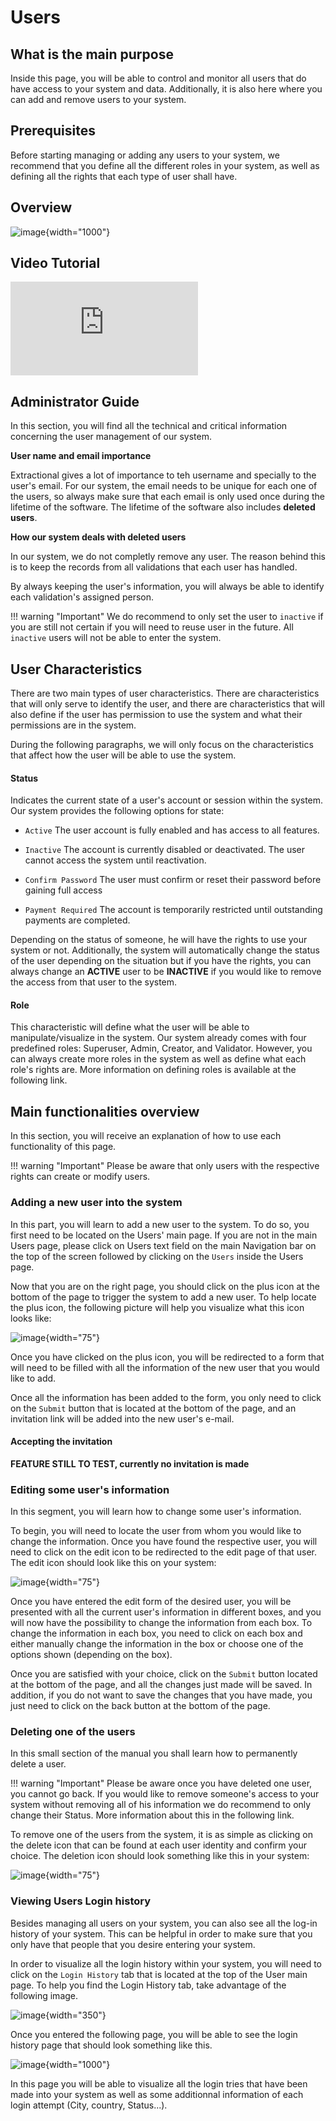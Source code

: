 # Users

## What is the main purpose

Inside this page, you will be able to control and monitor all users that
do have access to your system and data. Additionally, it is also here
where you can add and remove users to your system.

## Prerequisites

Before starting managing or adding any users to your system, we
recommend that you define all the different roles in your system, as
well as defining all the rights that each type of user shall have.

## Overview

![image](../img/Screenshots/Users/Users_overview.png){width="1000"}

<div class=no-pdf>

<h2>Video Tutorial</h2>

<div class = "responsive-video">

<iframe src="https://www.youtube.com/embed/wantwfXFLYc?si=bkxPJGAFK2s_ZJZw" frameborder="0" allow="accelerometer; autoplay; clipboard-write; encrypted-media; gyroscope; picture-in-picture; web-share" referrerpolicy="strict-origin-when-cross-origin" allowfullscreen></iframe>

</div>

</div>

## Administrator Guide

In this section, you will find all the technical and critical information concerning the user management of our system.

**User name and email importance**

Extractional gives a lot of importance to teh username and specially to the user's email.
For our system, the email needs to be unique for each one of the users, so always make sure that each email is only used once during the lifetime of the software.
The lifetime of the software also includes **deleted users**.

**How our system deals with deleted users**

In our system, we do not completly remove any user. The reason behind this is to keep the records from all validations that each user has handled.

By always keeping the user's information, you will always be able to identify each validation's assigned person.

!!! warning "Important"
    We do recommend to only set the user to `inactive` if you are still not certain if you will need to reuse user in the future. All `inactive` users will not be able to enter the system.

## User Characteristics

There are two main types of user characteristics. There are
characteristics that will only serve to identify the user, and there are
characteristics that will also define if the user has permission to use
the system and what their permissions are in the system.

During the following paragraphs, we will only focus on the
characteristics that affect how the user will be able to use the system.

#### Status 

Indicates the current state of a user's account or session within the
system. Our system provides the following options for state:

-   `Active` The user account is fully enabled and has access to all
    features.

-   `Inactive` The account is currently disabled or deactivated. The
    user cannot access the system until reactivation.

-   `Confirm Password` The user must confirm or reset their password
    before gaining full access

-   `Payment Required` The account is temporarily restricted until
    outstanding payments are completed.

Depending on the status of someone, he will have the rights to use your
system or not. Additionally, the system will automatically change the
status of the user depending on the situation but if you have the
rights, you can always change an **ACTIVE** user to be **INACTIVE** if you would
like to remove the access from that user to the system.

#### Role 

This characteristic will define what the user will be able to
manipulate/visualize in the system. Our system already comes with four
predefined roles: Superuser, Admin, Creator, and Validator. However, you
can always create more roles in the system as well as define what each
role's rights are. More information on defining roles is available at
the following link.

## Main functionalities overview

In this section, you will receive an explanation of how to use each
functionality of this page.

!!! warning "Important"
    Please be aware that only users with the respective rights can create or
    modify users.

### Adding a new user into the system

In this part, you will learn to add a new user to the system. To do so,
you first need to be located on the Users' main page. If you are not in
the main Users page, please click on Users text field on the main
Navigation bar on the top of the screen followed by clicking on the
`Users` inside the Users page.

Now that you are on the right page, you should click on the plus icon at
the bottom of the page to trigger the system to add a new user. To help
locate the plus icon, the following picture will help you visualize what
this icon looks like:

![image](../img/Screenshots/Users/Add_user_icon.png){width="75"}

Once you have clicked on the plus icon, you will be redirected to a form
that will need to be filled with all the information of the new user
that you would like to add.

Once all the information has been added to the form, you only need to
click on the `Submit` button that is located at the bottom of the
page, and an invitation link will be added into the new user's e-mail.

#### Accepting the invitation 

**FEATURE STILL TO TEST, currently no invitation is made**

### Editing some user's information

In this segment, you will learn how to change some user's information.

To begin, you will need to locate the user from whom you would like to
change the information. Once you have found the respective user, you
will need to click on the edit icon to be redirected to the edit page of
that user. The edit icon should look like this on your system:

![image](../img/Screenshots/Users/Edit_icon.png){width="75"}

Once you have entered the edit form of the desired user, you will be
presented with all the current user's information in different boxes,
and you will now have the possibility to change the information from
each box. To change the information in each box, you need to click on
each box and either manually change the information in the box or choose
one of the options shown (depending on the box).

Once you are satisfied with your choice, click on the `Submit` button
located at the bottom of the page, and all the changes just made will be
saved. In addition, if you do not want to save the changes that you have
made, you just need to click on the back button at the bottom of the
page.

### Deleting one of the users

In this small section of the manual you shall learn how to permanently
delete a user.

!!! warning "Important"
    Please be aware once you have deleted one user, you cannot go back. If
    you would like to remove someone's access to your system without
    removing all of his information we do recommend to only change their
    Status. More information about this in the following link.


To remove one of the users from the system, it is as simple as clicking
on the delete icon that can be found at each user identity and confirm
your choice. The deletion icon should look something like this in your
system:

![image](../img/Screenshots/Users/Edit_icon.png){width="75"}

### Viewing Users Login history

Besides managing all users on your system, you can also see all the
log-in history of your system. This can be helpful in order to make sure
that you only have that people that you desire entering your system.

In order to visualize all the login history within your system, you will
need to click on the `Login History` tab that is located at the top of
the User main page. To help you find the Login History tab, take
advantage of the following image.

![image](../img/Screenshots/Users/File_history_tab.png){width="350"}

Once you entered the following page, you will be able to see the login
history page that should look something like this.

![image](../img/Screenshots/Users/Login_history_overview.png){width="1000"}

In this page you will be able to visualize all the login tries that have
been made into your system as well as some additionnal information of
each login attempt (City, country, Status...).
<!-- 
### Additional information

In this following section, you shall find all the additional features
that are available within the Users page.

#### Search bar 

The search bar, which is located on the top right corner of the screen,
allows you to search for a specific subgroup of users easily. To do so,
you only need to enter some meta-information that all of this subgroup
of users do have in common. Taking into account that the system will
only look at all the information that is available in the user's table. -->
